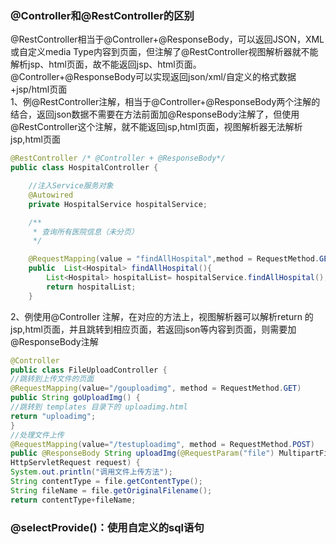 ### @Controller和@RestController的区别  
@RestController相当于@Controller+@ResponseBody，可以返回JSON，XML或自定义media Type内容到页面，但注解了@RestController视图解析器就不能解析jsp、html页面，故不能返回jsp、html页面。  
@Controller+@ResponseBody可以实现返回json/xml/自定义的格式数据+jsp/html页面  
1、例@RestController注解，相当于@Controller+@ResponseBody两个注解的结合，返回json数据不需要在方法前面加@ResponseBody注解了，但使用@RestController这个注解，就不能返回jsp,html页面，视图解析器无法解析jsp,html页面 
```java
@RestController /* @Controller + @ResponseBody*/
public class HospitalController {

    //注入Service服务对象
    @Autowired
    private HospitalService hospitalService;

    /**
     * 查询所有医院信息（未分页）
     */

    @RequestMapping(value = "findAllHospital",method = RequestMethod.GET)
    public  List<Hospital> findAllHospital(){
        List<Hospital> hospitalList= hospitalService.findAllHospital();
        return hospitalList;
    }
```  
2、例使用@Controller 注解，在对应的方法上，视图解析器可以解析return 的jsp,html页面，并且跳转到相应页面，若返回json等内容到页面，则需要加@ResponseBody注解  
```java
@Controller
public class FileUploadController {
//跳转到上传文件的页面
@RequestMapping(value="/gouploadimg", method = RequestMethod.GET)
public String goUploadImg() {
//跳转到 templates 目录下的 uploadimg.html
return "uploadimg";
}
//处理文件上传
@RequestMapping(value="/testuploadimg", method = RequestMethod.POST)
public @ResponseBody String uploadImg(@RequestParam("file") MultipartFile file,
HttpServletRequest request) {
System.out.println("调用文件上传方法");
String contentType = file.getContentType();
String fileName = file.getOriginalFilename();
return contentType+fileName;
```  
### @selectProvide()：使用自定义的sql语句  


 
